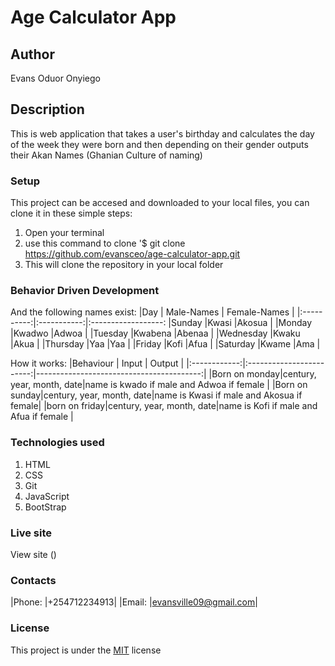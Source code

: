 # Age Calculator App
## Author
Evans Oduor Onyiego
## Description
This is web application that takes a user's birthday and calculates the day of the week they were born and then depending on their gender outputs their Akan Names (Ghanian Culture of naming)
### Setup
This project can be accesed and downloaded to your local files, you can clone it in these simple steps:
1. Open your terminal
2. use this command to clone '$ git clone https://github.com/evansceo/age-calculator-app.git
3. This will clone the repository in your local folder
### Behavior Driven Development
And the following names exist:
|Day         | Male-Names  | Female-Names      |
|:----------:|:-----------:|:------------------:
|Sunday      |Kwasi        |Akosua             |
|Monday      |Kwadwo       |Adwoa              |
|Tuesday     |Kwabena      |Abenaa             |
|Wednesday   |Kwaku        |Akua               |
|Thursday    |Yaa          |Yaa                |
|Friday      |Kofi         |Afua               |
|Saturday    |Kwame        |Ama                |


How it works:
|Behaviour     | Input                    | Output                                   |
|:------------:|:------------------------:|-----------------------------------------:|
|Born on monday|century, year, month, date|name is kwado if male and Adwoa if female |
|Born on sunday|century, year, month, date|name is Kwasi if male and Akosua if female|
|born on friday|century, year, month, date|name is Kofi if male and Afua if female   |
### Technologies used
1. HTML
2. CSS
3. Git
4. JavaScript
5. BootStrap
### Live site
View site ()
### Contacts
|Phone: |+254712234913|
|Email: |evansville09@gmail.com|
### License
This project is under the [MIT](license) license